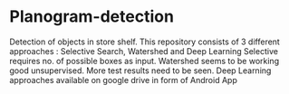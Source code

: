# Planogram-detection
Detection of objects in store shelf. This repository consists of 3 different approaches : Selective Search, Watershed and Deep Learning
Selective requires no. of possible boxes as input.
Watershed seems to be working good unsupervised. More test results need to be seen.
Deep Learning approaches available on google drive in form of Android App 
